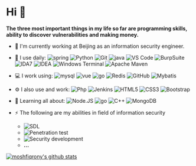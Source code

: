 # Hi  👋

**The three most important things in my life so far are programming skills, ability to discover vulnerabilities and making money.**

- 🏢 I'm currently working at Beijing as an information security engineer. 
- 🚀 I use daily:
  ![spring](https://img.shields.io/badge/-Spring5-6DB33F?style=plastic&logo=spring)
  ![Python](https://img.shields.io/badge/-Python-8fcfd1?style=plastic&logo=Python)
  ![Git](https://img.shields.io/badge/-Git-F05032?style=plastic&logo=git)
  ![java](https://img.shields.io/badge/-java-red?style=plastic&logo=java)
  ![VS Code](https://img.shields.io/badge/-VS%20Code-007ACC?style=plastic&logo=visual-studio-code)
  ![BurpSuite](https://img.shields.io/badge/-BurpSuite-yellow?style=plastic&logo=BurpSuite)
  ![IDA7](https://img.shields.io/badge/-IDA7-black?style=plastic&logo=IDA)
  ![IDEA](https://img.shields.io/badge/-IDEA-000000?style=plastic&logo=intellijidea)
  ![Windows Terminal](https://img.shields.io/badge/-Windows%20Terminal-4D4D4D?style=plastic&logo=windowsterminal)
  ![Apache Maven](https://img.shields.io/badge/-Apache%20Maven-C71A36?style=plastic&logo=apachemaven)
  

- 💻 I work using:
  ![mysql](https://img.shields.io/badge/-mysql-4479A1?style=plastic&logo=mysql)
  ![vue](https://img.shields.io/badge/-vue-0081CB?style=plastic&logo=vuedotjs)
  ![go](https://img.shields.io/badge/-go-092E20?style=plastic&logo=Go)
  ![Redis](https://img.shields.io/badge/-Redis-336791?style=plastic&logo=Redis)
  ![GitHub](https://img.shields.io/badge/-GitHub-181717?style=plastic&logo=github)
  ![Mybatis](https://img.shields.io/badge/-Mybatis-FCA121?style=plastic&logo=Mybatis)
- ⚙️ I also use and work: 
  ![Php](https://img.shields.io/badge/-php-394989?style=plastic&logo=php)
  ![Jenkins](https://img.shields.io/badge/-Jenkins-black?style=plastic&logo=Jenkins)
  ![HTML5](https://img.shields.io/badge/-HTML5-E34F26?style=plastic&logo=html5&logoColor=white)
  ![CSS3](https://img.shields.io/badge/-CSS3-1572B6?style=plastic&logo=css3)
  ![Bootstrap](https://img.shields.io/badge/-Bootstrap-563D7C?style=plastic&logo=bootstrap)
- 🌱 Learning all about:
  ![Node.JS](https://img.shields.io/badge/-Node.JS-black?style=plastic&logo=Node.js) ![go](https://img.shields.io/badge/-go-c7b198?style=plastic&logo=go) ![C++](https://img.shields.io/badge/-C++-00599C?style=plastic&logo=c)
  ![MongoDB](https://img.shields.io/badge/-MongoDB-black?style=plastic&logo=mongodb)
- ⚡️ The following are my abilities in field of information security
    * ![SDL](https://img.shields.io/badge/-SDL-black?style=plastic)
    * ![Penetration test](https://img.shields.io/badge/-Penetration%20test-yellow?style=plastic)
    * ![Security development](https://img.shields.io/badge/-Security%20development-red?style=plastic)
    * **...**

[![moshfiqrony's github stats](https://github-readme-stats.vercel.app/api?username=retnullyu&theme=dark&show_icons=true)](https://github.com/retnullyu)

